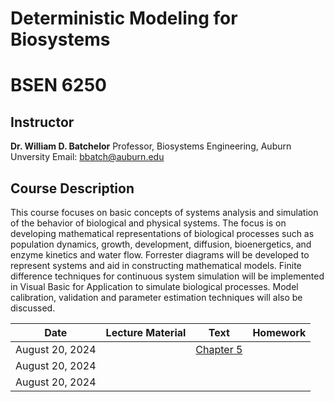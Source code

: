 # Deterministic Modeling for Biosystems
# BSEN 6250

## Instructor

**Dr. William D. Batchelor**
Professor, Biosystems Engineering, Auburn Unversity
Email: bbatch@auburn.edu

 

## Course Description

This course focuses on basic concepts of systems analysis and simulation of the behavior of biological and physical systems. The focus is on developing mathematical representations of biological processes such as population dynamics, growth, development, diffusion, bioenergetics, and enzyme kinetics and water flow. Forrester diagrams will be developed to represent systems and aid in constructing mathematical models. Finite difference techniques for continuous system simulation will be implemented in Visual Basic for Application to simulate biological processes. Model calibration, validation and parameter estimation techniques will also be discussed.


| Date          | Lecture Material | Text       | Homework   |
|---------------|------------------|------------|------------|
|August 20, 2024|                   |[Chapter 5](https://github.com/mohtasimhadi/deterministic_modeling_for_biosystems/blob/main/Textbooks/Keen%20%26%20Spain%20Chapter%205.pdf)|            |
|August 20, 2024|               |            |            |
|August 20, 2024|               |            |            |

